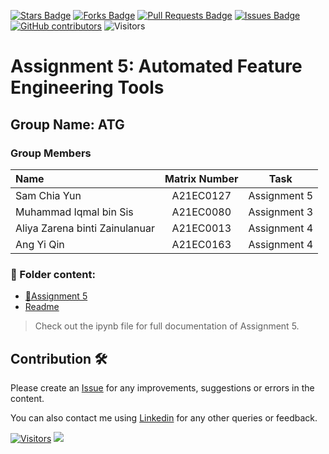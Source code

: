 <a href="https://github.com/drshahizan/HPDP/stargazers"><img src="https://img.shields.io/github/stars/drshahizan/HPDP" alt="Stars Badge"/></a>
<a href="https://github.com/drshahizan/HPDP/network/members"><img src="https://img.shields.io/github/forks/drshahizan/HPDP" alt="Forks Badge"/></a>
<a href="https://github.com/drshahizan/HPDP/pulls"><img src="https://img.shields.io/github/issues-pr/drshahizan/HPDP" alt="Pull Requests Badge"/></a>
<a href="https://github.com/drshahizan/HPDP"><img src="https://img.shields.io/github/issues/drshahizan/HPDP" alt="Issues Badge"/></a>
<a href="https://github.com/drshahizan/HPDP/graphs/contributors"><img alt="GitHub contributors" src="https://img.shields.io/github/contributors/drshahizan/HPDP?color=2b9348"></a>
![Visitors](https://api.visitorbadge.io/api/visitors?path=https%3A%2F%2Fgithub.com%2Fdrshahizan%2FHPDP&labelColor=%23d9e3f0&countColor=%23697689&style=flat)

# Assignment 5: Automated Feature Engineering Tools

## Group Name: ATG
### Group Members


| Name                                     | Matrix Number | Task | 
| :---------------------------------------- | :-------------: | :-------------: |
|Sam Chia Yun   |A21EC0127 | Assignment 5 |
|Muhammad Iqmal bin Sis | A21EC0080     | Assignment 3 | 
|Aliya Zarena binti Zainulanuar | A21EC0013 | Assignment 4 | 
|Ang Yi Qin  | A21EC0163  | Assignment 4 | 

### 📂 Folder content:
* [📖Assignment 5](https://github.com/drshahizan/Python_EDA/blob/main/assignment/ass5/hpdp/ATG/Assignment_5_Automated_Feature_Engineering_Tools.ipynb)
* [Readme](https://github.com/drshahizan/Python_EDA/blob/main/assignment/ass5/hpdp/ATG/readme.md)

>Check out the ipynb file for full documentation of Assignment 5.

## Contribution 🛠️
Please create an [Issue](https://github.com/drshahizan/HPDP/issues) for any improvements, suggestions or errors in the content.

You can also contact me using [Linkedin](https://www.linkedin.com/in/drshahizan/) for any other queries or feedback.

[![Visitors](https://api.visitorbadge.io/api/visitors?path=https%3A%2F%2Fgithub.com%2Fdrshahizan&labelColor=%23697689&countColor=%23555555&style=plastic)](https://visitorbadge.io/status?path=https%3A%2F%2Fgithub.com%2Fdrshahizan)
![](https://hit.yhype.me/github/profile?user_id=81284918)
